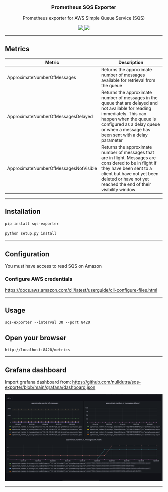 <p align="center">
  <h3 align="center">Prometheus SQS Exporter</h3>
  <p align="center">Prometheus exporter for AWS Simple Queue Service (SQS)</p>
  <p align="center">
    <a href="https://twitter.com/nulldutra">
      <img src="https://img.shields.io/badge/twitter-@nulldutra-blue.svg">
    </a>
    <a href="https://github.com/nulldutra/sqs-exporter/actions/workflows/lint.yml">
      <img src="https://github.com/nulldutra/sqs-exporter/actions/workflows/lint.yml/badge.svg">
    </a>
  </p>
</p>

<hr>

## Metrics

| Metric                                | Description                   |
|---------------------------------------|-------------------------------|
| ApproximateNumberOfMessages           | Returns the approximate number of messages available for retrieval from the queue  |
| ApproximateNumberOfMessagesDelayed    | Returns the approximate number of messages in the queue that are delayed and not available for reading immediately. This can happen when the queue is configured as a delay queue or when a message has been sent with a delay parameter    |
| ApproximateNumberOfMessagesNotVisible | Returns the approximate number of messages that are in flight. Messages are considered to be in flight if they have been sent to a client but have not yet been deleted or have not yet reached the end of their visibility window. |

<hr>

## Installation

```bash
pip install sqs-exporter
```


```bash
python setup.py install
```

<hr>

## Configuration

You must have access to read SQS on Amazon

### Configure AWS credentials

https://docs.aws.amazon.com/cli/latest/userguide/cli-configure-files.html

<hr>

## Usage

```
sqs-exporter --interval 30 --port 8420
```

## Open your browser

```
http://localhost:8420/metrics
```

<hr>

## Grafana dashboard

Import grafana dashboard from:
https://github.com/nulldutra/sqs-exporter/blob/main/grafana/dashboard.json

![](./grafana/screenshot.png)

<hr>
